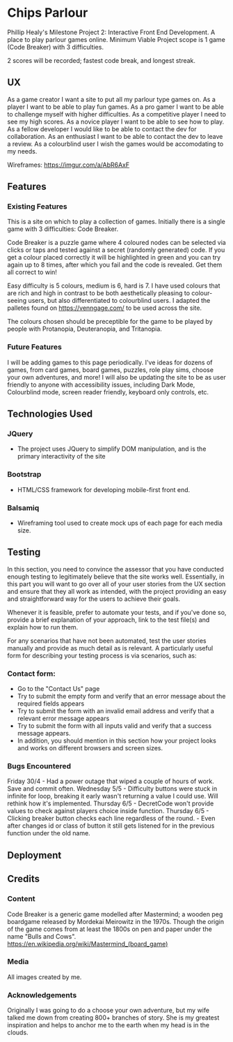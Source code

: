 # Chips Parlour
Phillip Healy's Milestone Project 2: Interactive Front End Development. A place to play parlour games online. 
Minimum Viable Project scope is 1 game (Code Breaker) with 3 difficulties.

2 scores will be recorded; fastest code break, and longest streak.

## UX

As a game creator I want a site to put all my parlour type games on.
As a player I want to be able to play fun games.
As a pro gamer I want to be able to challenge myself with higher difficulties.
As a competitive player I need to see my high scores.
As a novice player I want to be able to see how to play.
As a fellow developer I would like to be able to contact the dev for collaboration.
As an enthusiast I want to be able to contact the dev to leave a review.
As a colourblind user I wish the games would be accomodating to my needs.


Wireframes: https://imgur.com/a/AbR6AxF

## Features

### Existing Features

This is a site on which to play a collection of games. Initially there is a single game with 3 difficulties: Code Breaker.

Code Breaker is a puzzle game where 4 coloured nodes can be selected via clicks or taps and tested against a secret (randomly generated) code. If you get a colour placed correctly 
it will be highlighted in green and you can try again up to 8 times, after which you fail and the code is revealed. Get them all correct to win!

Easy difficulty is 5 colours, medium is 6, hard is 7.
I have used colours that are rich and high in contrast to be both aesthetically pleasing to colour-seeing users, 
but also differentiated to colourblind users.
I adapted the palletes found on https://venngage.com/ to be used across the site. 

The colours chosen should be preceptible for the game to be played by people with Protanopia, Deuteranopia, and Tritanopia.

### Future Features
I will be adding games to this page periodically. I've ideas for dozens of games, from card games, 
board games, puzzles, role play sims, choose your own adventures, and more!
I will also be updating the site to be as user friendly to anyone with accessibility issues, including Dark Mode, 
Colourblind mode, screen reader friendly, keyboard only controls, etc.

## Technologies Used

### JQuery
- The project uses JQuery to simplify DOM manipulation, and is the primary interactivity of the site

### Bootstrap
- HTML/CSS framework for developing mobile-first front end.

### Balsamiq
- Wireframing tool used to create mock ups of each page for each media size.


## Testing
In this section, you need to convince the assessor that you have conducted enough testing to legitimately believe that the site works well. Essentially, in this part you will want to go over all of your user stories from the UX section and ensure that they all work as intended, with the project providing an easy and straightforward way for the users to achieve their goals.

Whenever it is feasible, prefer to automate your tests, and if you've done so, provide a brief explanation of your approach, link to the test file(s) and explain how to run them.

For any scenarios that have not been automated, test the user stories manually and provide as much detail as is relevant. A particularly useful form for describing your testing process is via scenarios, such as:

### Contact form:
- Go to the "Contact Us" page
- Try to submit the empty form and verify that an error message about the required fields appears
- Try to submit the form with an invalid email address and verify that a relevant error message appears
- Try to submit the form with all inputs valid and verify that a success message appears.
- In addition, you should mention in this section how your project looks and works on different browsers and screen sizes.

### Bugs Encountered
Friday 30/4 - Had a power outage that wiped a couple of hours of work. Save and commit often.
Wednesday 5/5 - Difficulty buttons were stuck in infinite for loop, breaking it early wasn't returning a value I could use. Will rethink how it's implemented.
Thursday 6/5 - DecretCode won't provide values to check against players choice inside function.
Thursday 6/5 - Clicking breaker button checks each line regardless of the round.
             - Even after changes id or class of button it still gets listened for in the previous function under the old name.


## Deployment


## Credits
### Content
Code Breaker is a generic game modelled after Mastermind; a wooden peg boardgame released by Mordekai Meirowitz in the 1970s. 
Though the origin of the game comes from at least the 1800s on pen and  paper under the name "Bulls and Cows".
https://en.wikipedia.org/wiki/Mastermind_(board_game)

### Media
All images created by me.

### Acknowledgements
Originally I was going to do a choose your own adventure, but my wife talked me down from creating 800+ branches of story.
She is my greatest inspiration and helps to anchor me to the earth when my head is in the clouds.